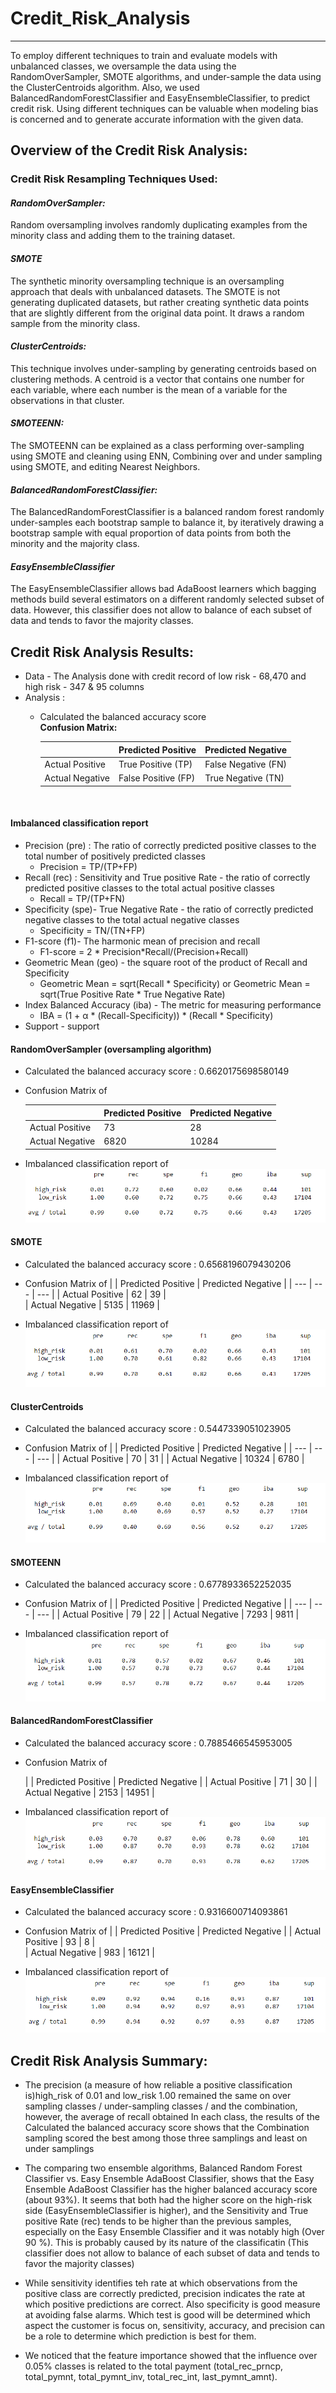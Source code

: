 # Credit_Risk_Analysis
_____
<p>To employ different techniques to train and evaluate models with unbalanced classes, we oversample the data using 
the RandomOverSampler, SMOTE algorithms, and under-sample the data using the ClusterCentroids algorithm.  
Also, we used BalancedRandomForestClassifier and EasyEnsembleClassifier, to predict credit risk. Using different techniques can be valuable 
when modeling bias is concerned and to generate accurate information with the given data. </P>

## Overview of the Credit Risk Analysis:
### Credit Risk Resampling Techniques Used:

#### _RandomOverSampler:_
<P> Random oversampling involves randomly duplicating examples from the minority class and adding them to the training dataset. </P>

#### _SMOTE_
<P>The synthetic minority oversampling technique is an oversampling approach that deals with unbalanced datasets.  The SMOTE is not generating duplicated datasets, but rather creating synthetic data points that are slightly different from the original data point. It draws a random sample from the minority class. </P>

####  _ClusterCentroids:_ 
<P> This technique involves under-sampling by generating centroids based on clustering methods.  A centroid is a vector that contains one number for each variable, where each number is the mean of a variable for the observations in that cluster. </P>

#### _SMOTEENN:_
<P> The SMOTEENN can be explained as a class performing over-sampling using SMOTE and cleaning using ENN, Combining over and under sampling using SMOTE, and editing Nearest Neighbors. </P>


#### _BalancedRandomForestClassifier:_ 
<P> The BalancedRandomForestClassifier is a balanced random forest randomly under-samples each bootstrap sample to balance it, by iteratively drawing a bootstrap sample with equal proportion of data points from both the minority and the majority class. </P>

#### _EasyEnsembleClassifier_
<P> The EasyEnsembleClassifier allows bad AdaBoost learners which bagging methods build several estimators on a different randomly selected subset of data. However, this classifier does not allow to balance of each subset of data and tends to favor the majority classes. </P>

## Credit Risk Analysis Results:
 - Data - The Analysis done with credit record of low risk - 68,470 and high risk - 347 & 95 columns
 - Analysis : 
   - Calculated the balanced accuracy score <br>
     **Confusion Matrix:**


		|  | Predicted Positive  | Predicted Negative |
		| ------------- | ------------- | ------------- |
		| Actual Positive | True Positive (TP)   | False Negative (FN) |
		| Actual Negative | False Positive (FP)  | True Negative (TN)  |
<br>
	
#### Imbalanced classification report 
- Precision (pre) : The ratio of correctly predicted positive classes to the total number of positively predicted classes
  - Precision = TP/(TP+FP)
- Recall (rec) : Sensitivity and True positive Rate - the ratio of correctly predicted positive classes to the total actual positive classes 
  - Recall = TP/(TP+FN)
- Specificity (spe)- True Negative Rate - the ratio of correctly predicted negative classes to the total actual negative classes
  - Specificity = TN/(TN+FP)
- F1-score (f1)- The harmonic mean of precision and recall
  - F1-score = 2 * Precision*Recall/(Precision+Recall)
- Geometric Mean (geo) - the square root of the product of Recall and Specificity
  - Geometric Mean = sqrt(Recall * Specificity) or Geometric Mean = sqrt(True Positive Rate * True Negative Rate)
- Index Balanced Accuracy (iba) - The metric for measuring performance
  - IBA = (1 + α * (Recall-Specificity)) * (Recall * Specificity)
- Support - support
 
#### RandomOverSampler (oversampling algorithm)
- Calculated the balanced accuracy score : 0.6620175698580149
- Confusion Matrix of 

	|  | Predicted Positive | Predicted Negative |
	| --- | --- | --- |
	| Actual Positive  | 73  | 28 |	
	| Actual Negative | 6820  | 10284 |
	
- Imbalanced classification report of
![RandomOverSampler results](Images/ROS.PNG)


#### SMOTE
- Calculated the balanced accuracy score : 0.6568196079430206
- Confusion Matrix of 
	|  | Predicted Positive | Predicted Negative |
	| --- | --- | --- |
	| Actual Positive | 62  | 39 |	
	| Actual Negative  | 5135  | 11969 |
	
- Imbalanced classification report of
![SMOTE results](Images/SMOTE.PNG)	
	
	
####  ClusterCentroids
- Calculated the balanced accuracy score : 0.5447339051023905
- Confusion Matrix of 
	|  | Predicted Positive | Predicted Negative |
	| --- | --- | --- |
	| Actual Positive | 70  | 31 |
	| Actual Negative | 10324  | 6780 |

- Imbalanced classification report of
![ClusterCentroids results](Images/CC.PNG)	
	
	
#### SMOTEENN 
- Calculated the balanced accuracy score : 0.6778933652252035
- Confusion Matrix of
	|  | Predicted Positive | Predicted Negative |
	| --- | --- | --- |
	| Actual Positive | 79  | 22 |
	| Actual Negative | 7293  | 9811 |

- Imbalanced classification report of
![SMOTEENN results](Images/SMOTEENN.PNG)	

	
#### BalancedRandomForestClassifier
- Calculated the balanced accuracy score : 0.7885466545953005
- Confusion Matrix of 

	|  | Predicted Positive | Predicted Negative |
	| Actual Positive | 71  | 30 |
	| Actual Negative | 2153  | 14951 |
	
- Imbalanced classification report of
![BalancedRandomForestClassifier results](Images/BRFC.PNG)	
	
	
#### EasyEnsembleClassifier 
- Calculated the balanced accuracy score : 0.9316600714093861
- Confusion Matrix of 
	|  | Predicted Positive | Predicted Negative |
	| Actual Positive | 93  | 8 |	
	| Actual Negative | 983  | 16121 |

- Imbalanced classification report of
![EasyEnsembleClassifier results](Images/EEC.PNG)	
	
	
## Credit Risk Analysis Summary:
	
- <p>The precision (a measure of how reliable a positive classification is)high_risk of 0.01 and low_risk 1.00 remained the same on over sampling classes / under-sampling classes / and the combination, however, the average of recall obtained 	In each class, the results of the Calculated the balanced accuracy score shows that the Combination sampling scored the best among those three samplings and least on under
	samplings</p>
	
- <P>The comparing two ensemble algorithms, Balanced Random Forest Classifier vs. Easy Ensemble AdaBoost Classifier, shows that 
	the Easy Ensemble AdaBoost Classifier has the higher balanced accuracy score (about 93%). It seems that both had the higher score on the high-risk side (EasyEnsembleClassifier is higher), and the Sensitivity and True positive Rate (rec) tends to be higher than the previous samples, especially on the Easy Ensemble Classifier and it was notably high (Over 90 %). This is probably caused by its nature of the classificatin (This classifier does not allow to balance of each subset of data and tends to favor the majority classes)</p>

- <p> While sensitivity identifies teh rate at which observations from the positive class are correctly predicted, precision indicates the rate at  which positive predictions are correct. Also specificity is good measure at avoiding false alarms.  Which test is good will be determined which aspect the customer is focus on, sensitivity, accuracy, and precision can be a role to determine which prediction is best for them.
	
- <p> We noticed that the feature importance showed that the influence over 0.05% classes is related to the total payment (total_rec_prncp, total_pymnt, total_pymnt_inv, total_rec_int, last_pymnt_amnt). </p>


